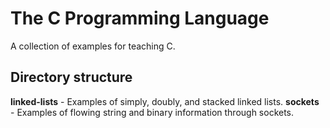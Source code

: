 The C Programming Language
==========================
A collection of examples for teaching C.

Directory structure
-------------------

__linked-lists__ - Examples of simply, doubly, and stacked linked lists.
__sockets__ - Examples of flowing string and binary information through sockets.

